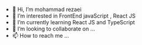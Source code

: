- 👋 Hi, I’m mohammad rezaei
- 👀 I’m interested in FrontEnd javaScript , React JS
- 🌱 I’m currently learning React JS and TypeScript
- 💞️ I’m looking to collaborate on ...
- 📫 How to reach me ...

<!---
mhdrezaei/mhdrezaei is a ✨ special ✨ repository because its `README.md` (this file) appears on your GitHub profile.
You can click the Preview link to take a look at your changes.
--->
